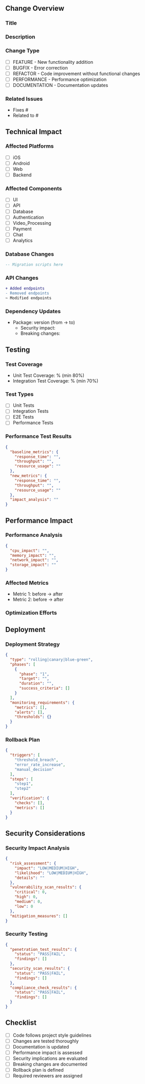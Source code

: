 <!-- 
Pull Request Template v1.1.0
Last Updated: 2024-01-20
Required Technical Reviewers: 2
Required Security Reviewers: 1
Required Performance Reviewers: 1
-->

## Change Overview
### Title
<!-- Follow format: type(scope): description
Examples: feat(video): add frame extraction API, fix(auth): resolve token refresh issue -->

### Description
<!-- Provide detailed description of changes (min 100 characters) -->

### Change Type
<!-- Select one primary change type -->
- [ ] FEATURE - New functionality addition
- [ ] BUGFIX - Error correction
- [ ] REFACTOR - Code improvement without functional changes
- [ ] PERFORMANCE - Performance optimization
- [ ] DOCUMENTATION - Documentation updates

### Related Issues
<!-- Link related issues with relationship type -->
- Fixes #
- Related to #

## Technical Impact
### Affected Platforms
<!-- Select all that apply -->
- [ ] iOS
- [ ] Android
- [ ] Web
- [ ] Backend

### Affected Components
<!-- Select all that apply -->
- [ ] UI
- [ ] API
- [ ] Database
- [ ] Authentication
- [ ] Video_Processing
- [ ] Payment
- [ ] Chat
- [ ] Analytics

### Database Changes
<!-- If applicable, describe schema/data changes and migration plan -->
```sql
-- Migration scripts here
```

### API Changes
<!-- If applicable, describe API changes and backward compatibility -->
```diff
+ Added endpoints
- Removed endpoints
~ Modified endpoints
```

### Dependency Updates
<!-- List dependency changes with security implications -->
- Package: version (from -> to)
  - Security impact:
  - Breaking changes:

## Testing
### Test Coverage
<!-- Must meet minimum thresholds -->
- Unit Test Coverage: % (min 80%)
- Integration Test Coverage: % (min 70%)

### Test Types
<!-- Select all implemented -->
- [ ] Unit Tests
- [ ] Integration Tests
- [ ] E2E Tests
- [ ] Performance Tests

### Performance Test Results
```json
{
  "baseline_metrics": {
    "response_time": "",
    "throughput": "",
    "resource_usage": ""
  },
  "new_metrics": {
    "response_time": "",
    "throughput": "",
    "resource_usage": ""
  },
  "impact_analysis": ""
}
```

## Performance Impact
### Performance Analysis
```json
{
  "cpu_impact": "",
  "memory_impact": "",
  "network_impact": "",
  "storage_impact": ""
}
```

### Affected Metrics
<!-- List metrics with before/after measurements -->
- Metric 1: before -> after
- Metric 2: before -> after

### Optimization Efforts
<!-- Describe implemented optimizations -->

## Deployment
### Deployment Strategy
```json
{
  "type": "rolling|canary|blue-green",
  "phases": [
    {
      "phase": "1",
      "target": "",
      "duration": "",
      "success_criteria": []
    }
  ],
  "monitoring_requirements": {
    "metrics": [],
    "alerts": [],
    "thresholds": {}
  }
}
```

### Rollback Plan
```json
{
  "triggers": [
    "threshold_breach",
    "error_rate_increase",
    "manual_decision"
  ],
  "steps": [
    "step1",
    "step2"
  ],
  "verification": {
    "checks": [],
    "metrics": []
  }
}
```

## Security Considerations
### Security Impact Analysis
```json
{
  "risk_assessment": {
    "impact": "LOW|MEDIUM|HIGH",
    "likelihood": "LOW|MEDIUM|HIGH",
    "details": ""
  },
  "vulnerability_scan_results": {
    "critical": 0,
    "high": 0,
    "medium": 0,
    "low": 0
  },
  "mitigation_measures": []
}
```

### Security Testing
```json
{
  "penetration_test_results": {
    "status": "PASS|FAIL",
    "findings": []
  },
  "security_scan_results": {
    "status": "PASS|FAIL",
    "findings": []
  },
  "compliance_check_results": {
    "status": "PASS|FAIL",
    "findings": []
  }
}
```

## Checklist
<!-- Ensure all items are checked before requesting review -->
- [ ] Code follows project style guidelines
- [ ] Changes are tested thoroughly
- [ ] Documentation is updated
- [ ] Performance impact is assessed
- [ ] Security implications are evaluated
- [ ] Breaking changes are documented
- [ ] Rollback plan is defined
- [ ] Required reviewers are assigned